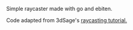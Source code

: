 Simple raycaster made with go and ebiten.

Code adapted from 3dSage's [raycasting tutorial.](https://www.youtube.com/watch?v=gYRrGTC7GtA)